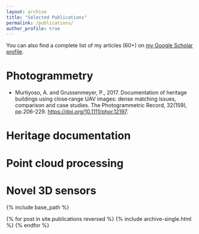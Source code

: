 ```yaml
---
layout: archive
title: "Selected Publications"
permalink: /publications/
author_profile: true
---
```



You can also find a complete list of my articles (60+) on <a href="https://scholar.google.fr/citations?user=JoXowwQAAAAJ&hl=en" target="_blank">my Google Scholar profile</a>.

# Photogrammetry
- Murtiyoso, A. and Grussenmeyer, P., 2017. Documentation of heritage buildings using close‐range UAV images: dense matching issues, comparison and case studies. The Photogrammetric Record, 32(159), pp.206-229. <a href="https://doi.org/10.1111/phor.12197" target="_blank">https://doi.org/10.1111/phor.12197</a>.

# Heritage documentation


# Point cloud processing


# Novel 3D sensors


{% include base_path %}

{% for post in site.publications reversed %}
  {% include archive-single.html %}
{% endfor %}
